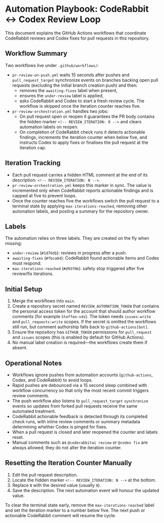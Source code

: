 # Automation Playbook: CodeRabbit ↔ Codex Review Loop

This document explains the GitHub Actions workflows that coordinate CodeRabbit
reviews and Codex fixes for pull requests in this repository.

## Workflow Summary

Two workflows live under `.github/workflows/`:

- `pr-review-on-push.yml` waits 15 seconds after pushes and
  `pull_request_target` synchronize events on branches backing open pull
  requests (excluding the
  initial branch creation push) and then:
  - removes the `awaiting-fixes` label when present,
  - ensures the `under-review` label is applied,
  - asks CodeRabbit and Codex to start a fresh review cycle.
    The workflow is skipped once the iteration counter reaches five.
- `pr-review-orchestration.yml` handles two jobs:
  - On pull request open or reopen it guarantees the PR body contains the hidden
    marker `<!-- REVIEW_ITERATION: 0 -->` and clears automation labels on
    reopen.
  - On completion of CodeRabbit check runs it detects actionable findings,
    increments the iteration counter when below five, and instructs Codex to
    apply fixes or finalises the pull request at the iteration cap.

## Iteration Tracking

- Each pull request carries a hidden HTML comment at the end of its description:
  `<!-- REVIEW_ITERATION: N -->`.
- `pr-review-orchestration.yml` keeps this marker in sync. The value is
  incremented only when CodeRabbit reports actionable findings and is capped at
  five to prevent loops.
- Once the counter reaches five the workflows switch the pull request to a
  terminal state by applying `max-iterations-reached`, removing other automation
  labels, and posting a summary for the repository owner.

## Labels

The automation relies on three labels. They are created on the fly when
missing:

- `under-review` (`#1d76db`): reviews in progress after a push.
- `awaiting-fixes` (`#fbca04`): CodeRabbit found actionable items and Codex
  must respond.
- `max-iterations-reached` (`#d93f0b`): safety stop triggered after five
  review/fix iterations.

## Initial Setup

1. Merge the workflows into `main`.
2. Create a repository secret named `REVIEW_AUTOMATION_TOKEN` that contains the
   personal access token for the account that should author workflow comments
   (for example `Steffen-vdv`). The token needs `issues:write` and
   `pull_requests:write` scopes. If the secret is omitted the workflows still
   run, but comment authorship falls back to `github-actions[bot]`.
3. Ensure the repository has `GITHUB_TOKEN` permissions for `pull_request` and
   `issues` scopes (this is enabled by default for GitHub Actions).
4. No manual label creation is required—the workflows create them if absent.

## Operational Notes

- Workflows ignore pushes from automation accounts (`github-actions`, Codex,
  and CodeRabbit) to avoid loops.
- Rapid pushes are debounced via a 15 second sleep combined with workflow
  concurrency so that only the most recent commit triggers review comments.
- The push workflow also listens to `pull_request_target` `synchronize`
  events so updates from forked pull requests receive the same automated
  treatment.
- CodeRabbit actionable feedback is detected through its completed check runs,
  with inline review comments or summary metadata determining whether
  Codex is pinged for fixes.
- When a pull request is closed and later reopened the counter and labels reset.
- Manual comments such as `@coderabbitai review` or `@codex fix` are always
  allowed; they do not alter the iteration counter.

## Resetting the Iteration Counter Manually

1. Edit the pull request description.
2. Locate the hidden marker `<!-- REVIEW_ITERATION: N -->` at the bottom.
3. Replace `N` with the desired value (usually `0`).
4. Save the description. The next automation event will honour the updated
   value.

To clear the terminal state early, remove the `max-iterations-reached` label
and set the iteration marker to a number below five. The next push or
actionable CodeRabbit comment will resume the cycle.
